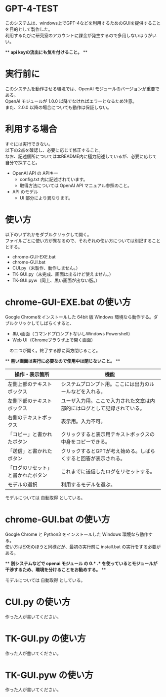 # GPT-4-TEST
このシステムは、windows上でGPT-4などを利用するためのGUIを提供することを目的として製作した。  
利用するたびに研究室のアカウントに課金が発生するので多用しないほうがいい。  

**
__api keyの流出にも気を付けること。__
**

# 実行前に
このシステムを動作させる環境では、OpenAI モジュールのバージョンが重要である。  
OpenAI モジュールが 1.0.0 以降でなければエラーとなるため注意。  
また、2.0.0 以降の場合についても動作は保証しない。

# 利用する場合
すぐには実行できない。  
以下の2点を確認し、必要に応じて修正すること。  
なお、記述個所については本README内に極力記述しているが、必要に応じて自分で探すこと。

- OpenAI API の APIキー  
  - config.txt 内に記述されています。
  - 取得方法については OpenAI API マニュアル参照のこと。
- API のモデル
  - UI 部分により異なります。

# 使い方
以下のいずれかをダブルクリックして開く。  
ファイルごとに使い方が異なるので、それぞれの使い方については別記することとする。  

- chrome-GUI-EXE.bat
- chrome-GUI.bat
- CUI.py（未製作、動作しません。）
- TK-GUI.py（未完成、画面は出るけど使えません。）
- TK-GUI.pyw（同上、黒い画面が出ない版。）

# chrome-GUI-EXE.bat の使い方

Google Chromeをインストールした 64bit 版 Windows 環境なら動作する。ダブルクリックしてしばらくすると、

- 黒い画面（コマンドプロンプトないしWindows Powershell）
- Web UI（Chromeブラウザ上で開く画面）

　の二つが開く。終了する際に両方閉じること。  

**
__黒い画面は実行に必要なので使用中は閉じないこと。__
**

| 操作・表示箇所 | 機能 |
| ---- | ---- |
| 左側上部のテキストボックス | システムプロンプト用。ここには出力のルールなどを入れる。 |
| 左側下部のテキストボックス | ユーザ入力用。ここで入力された文章は内部的にはログとして記録されている。 |
| 右側のテキストボックス | 表示用。入力不可。|
| 「コピー」と書かれたボタン |クリックすると表示用テキストボックスの中身をコピーできる。|
| 「送信」と書かれたボタン | クリックするとGPTが考え始める。しばらくすると回答が表示される。|
| 「ログのリセット」と書かれたボタン | これまでに送信したログをリセットする。|
| モデルの選択 | 利用するモデルを選ぶ。|
  
モデルについては 自動取得 としている。

# chrome-GUI.bat の使い方
Google Chrome と Python3 をインストールした Windows 環境なら動作する。  
使い方はEXEのほうと同様だが、最初の実行前に install.bat の実行をする必要がある。  

**
__別システムなどで openai モジュール の 0.* .* を使っているとモジュールが干渉するため、環境を分けることをお勧めする。__
**
 
モデルについては 自動取得 としている。

# CUI.py の使い方
作った人が書いてください。

# TK-GUI.py の使い方
作った人が書いてください。

# TK-GUI.pyw の使い方
作った人が書いてください。